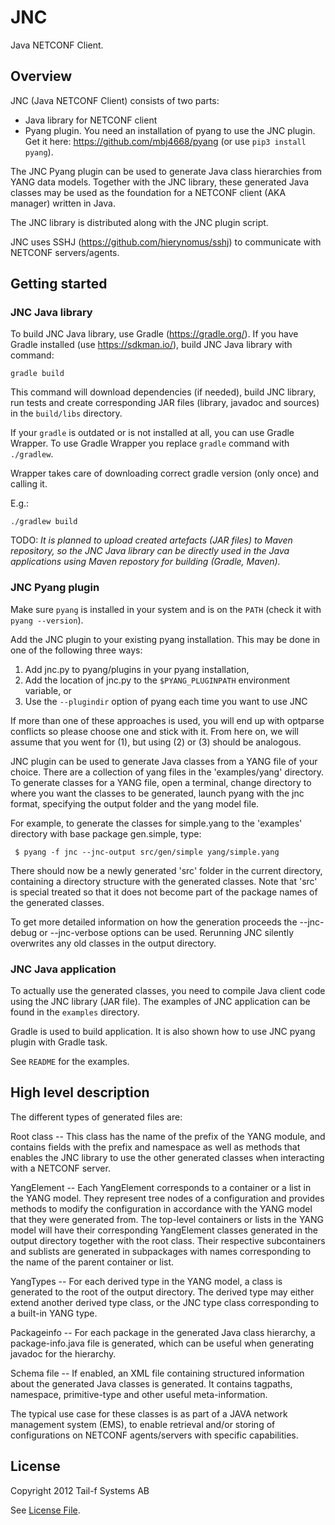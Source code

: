 # JNC

Java NETCONF Client.

## Overview

JNC (Java NETCONF Client) consists of two parts: 

* Java library for NETCONF client
* Pyang  plugin. You need an installation of pyang to use the JNC
plugin. Get it here: https://github.com/mbj4668/pyang 
(or use `pip3 install pyang`).

The JNC Pyang plugin can be used to generate Java class hierarchies from YANG data
models. Together with the JNC library, these generated Java classes may be used
as the foundation for a NETCONF client (AKA manager) written in Java. 

The JNC library is distributed along with the JNC plugin script.

JNC uses SSHJ (https://github.com/hierynomus/sshj) 
to communicate with NETCONF servers/agents.


## Getting started

### JNC Java library

To build JNC Java library, use Gradle (https://gradle.org/). 
If you have Gradle installed (use https://sdkman.io/), build JNC Java library with
command:

```
gradle build
```

This command will download dependencies (if needed), 
build JNC library, run tests and create corresponding JAR files 
(library, javadoc and sources) in the `build/libs` directory.

If your `gradle` is outdated or is not installed at all, you can use Gradle Wrapper. 
To use Gradle Wrapper you replace `gradle` command with `./gradlew`.

Wrapper takes care of downloading correct gradle version (only once) 
and calling it.  

E.g.:

```
./gradlew build
```
  
TODO: 
_It is planned to upload created artefacts (JAR files) to Maven repository, 
so the JNC Java library can be directly used in the Java applications using
Maven repostory for building (Gradle, Maven)._
                                        
### JNC Pyang plugin

Make sure `pyang` is installed in your system and is on the `PATH` 
(check it with `pyang --version`).

Add the JNC plugin to your existing pyang installation. This may be done in one
of the following three ways:

1. Add jnc.py to pyang/plugins in your pyang installation,
2. Add the location of jnc.py to the `$PYANG_PLUGINPATH` environment variable, or
3. Use the `--plugindir` option of pyang each time you want to use JNC

If more than one of these approaches is used, you will end up with optparse
conflicts so please choose one and stick with it. From here on, we will assume
that you went for (1), but using (2) or (3) should be analogous.

JNC plugin can be used to generate Java classes from a YANG file of your choice.
There are a collection of yang files in the 'examples/yang' directory. To
generate classes for a YANG file, open a terminal, change directory to where
you want the classes to be generated, launch pyang with the jnc format,
specifying the output folder and the yang model file.

For example, to generate the classes for simple.yang to the 'examples'
directory with base package gen.simple, type:

     $ pyang -f jnc --jnc-output src/gen/simple yang/simple.yang

There should now be a newly generated 'src' folder in the current directory,
containing a directory structure with the generated classes. Note that 'src' is
special treated so that it does not become part of the package names of the
generated classes.

To get more detailed information on how the generation proceeds the --jnc-debug
or --jnc-verbose options can be used. Rerunning JNC silently overwrites any old
classes in the output directory.
            
### JNC Java application

To actually use the generated classes, you need to compile Java client code
using the JNC library (JAR file). The examples of JNC application can be 
found in the `examples` directory.

Gradle is used to build application. It is also shown how to use JNC
pyang plugin with Gradle task. 

See `README` for the examples. 


## High level description

The different types of generated files are:

Root class  -- This class has the name of the prefix of the YANG module, and
               contains fields with the prefix and namespace as well as methods
               that enables the JNC library to use the other generated classes
               when interacting with a NETCONF server.

YangElement -- Each YangElement corresponds to a container or a list in the
               YANG model. They represent tree nodes of a configuration and
               provides methods to modify the configuration in accordance with
               the YANG model that they were generated from.
               The top-level containers or lists in the YANG model will have
               their corresponding YangElement classes generated in the output
               directory together with the root class. Their respective
               subcontainers and sublists are generated in subpackages with
               names corresponding to the name of the parent container or list.

YangTypes   -- For each derived type in the YANG model, a class is generated to
               the root of the output directory. The derived type may either
               extend another derived type class, or the JNC type class
               corresponding to a built-in YANG type.

Packageinfo -- For each package in the generated Java class hierarchy, a
               package-info.java file is generated, which can be useful when
               generating javadoc for the hierarchy.

Schema file -- If enabled, an XML file containing structured information about
               the generated Java classes is generated. It contains tagpaths,
               namespace, primitive-type and other useful meta-information.

The typical use case for these classes is as part of a JAVA network management
system (EMS), to enable retrieval and/or storing of configurations on NETCONF
agents/servers with specific capabilities.




## License
Copyright 2012 Tail-f Systems AB

See [License File](LICENSE).

